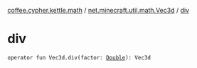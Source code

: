 [coffee.cypher.kettle.math](../index.md) / [net.minecraft.util.math.Vec3d](index.md) / [div](./div.md)

# div

`operator fun Vec3d.div(factor: `[`Double`](https://kotlinlang.org/api/latest/jvm/stdlib/kotlin/-double/index.html)`): Vec3d`